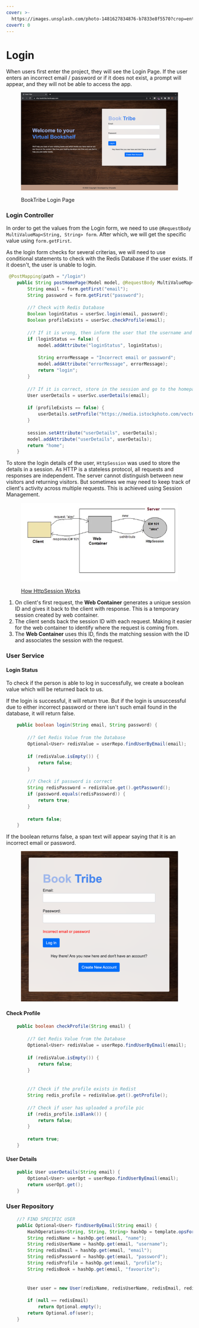 ```yaml
---
cover: >-
  https://images.unsplash.com/photo-1481627834876-b7833e8f5570?crop=entropy&cs=tinysrgb&fm=jpg&ixid=MnwxOTcwMjR8MHwxfHNlYXJjaHw2fHxib29rfGVufDB8fHx8MTY2NDgxMTgxNw&ixlib=rb-1.2.1&q=80
coverY: 0
---
```


# Login

When users first enter the project, they will see the Login Page. If the user enters an incorrect email / password or if it does not exist, a prompt will appear, and they will not be able to access the app.

<figure><img src="../.gitbook/assets/login.png" alt=""><figcaption><p>BookTribe Login Page</p></figcaption></figure>

### Login Controller

In order to get the values from the Login form, we need to use `@RequestBody MultiValueMap<String, String> form`. After which, we will get the specific value using `form.getFirst`.

As the login form checks for several criterias, we will need to use conditional statements to check with the Redis Database if the user exists. If it doesn't, the user is unable to login.

```java
 @PostMapping(path = "/login")
    public String postHomePage(Model model, @RequestBody MultiValueMap<String, String> form, HttpSession session) {
        String email = form.getFirst("email");
        String password = form.getFirst("password");

        //? Check with Redis Database
        Boolean loginStatus = userSvc.login(email, password);
        Boolean profileExists = userSvc.checkProfile(email);

        //? If it is wrong, then inform the user that the username and password is incorrect
        if (loginStatus == false) {
            model.addAttribute("loginStatus", loginStatus);

            String errorMessage = "Incorrect email or password";
            model.addAttribute("errorMessage", errorMessage);
            return "login";
        }
        
        //? If it is correct, store in the session and go to the homepage
        User userDetails = userSvc.userDetails(email);
        
        if (profileExists == false) {
            userDetails.setProfile("https://media.istockphoto.com/vectors/default-profile-picture-avatar-photo-placeholder-vector-illustration-vector-id1223671392?k=20&m=1223671392&s=170667a&w=0&h=kEAA35Eaz8k8A3qAGkuY8OZxpfvn9653gDjQwDHZGPE=");
        }
        
        session.setAttribute("userDetails", userDetails);
        model.addAttribute("userDetails", userDetails);
        return "home";
    }
```

To store the login details of the user, `HttpSession` was used to store the details in a session. As HTTP is a stateless protocol, all requests and responses are independent. The server cannot distinguish between new visitors and returning visitors. But sometimes we may need to keep track of client's activity across multiple requests. This is achieved using Session Management.

<figure><img src="../.gitbook/assets/image (1).png" alt=""><figcaption><p><a href="https://www.studytonight.com/servlet/httpsession.php">How HttpSession Works</a></p></figcaption></figure>

1. On client's first request, the **Web Container** generates a unique session ID and gives it back to the client with response. This is a temporary session created by web container.
2. The client sends back the session ID with each request. Making it easier for the web container to identify where the request is coming from.
3. The **Web Container** uses this ID, finds the matching session with the ID and associates the session with the request.

### User Service

#### Login Status

To check if the person is able to log in successfully, we create a boolean value which will be returned back to us.&#x20;

If the login is successful, it will return true. But if the login is unsuccessful due to either incorrect password or there isn't such email found in the database, it will return false.

```java
    public boolean login(String email, String password) {

        //? Get Redis Value from the Database
        Optional<User> redisValue = userRepo.findUserByEmail(email);

        if (redisValue.isEmpty()) {
            return false;
        } 
        
        //? Check if password is correct
        String redisPassword = redisValue.get().getPassword();
        if (password.equals(redisPassword)) {
            return true;
        }

        return false;
    }
```

If the boolean returns false, a span text will appear saying that it is an incorrect email or password.

<figure><img src="../.gitbook/assets/Screenshot 2022-10-10 at 8.17.43 AM.png" alt=""><figcaption></figcaption></figure>

#### Check Profile

```java
    public boolean checkProfile(String email) {

        //? Get Redis Value from the Database
        Optional<User> redisValue = userRepo.findUserByEmail(email);

        if (redisValue.isEmpty()) {
            return false;
        } 


        //? Check if the profile exists in Redist
        String redis_profile = redisValue.get().getProfile();
        
        //? Check if user has uploaded a profile pic
        if (redis_profile.isBlank()) {
            return false;
        }

        return true;
    }
```

#### User Details

```java
    public User userDetails(String email) {
        Optional<User> userOpt = userRepo.findUserByEmail(email);
        return userOpt.get();
    }
```

### User Repository

```java
    //? FIND SPECIFIC USER
    public Optional<User> findUserByEmail(String email) {
        HashOperations<String, String, String> hashOp = template.opsForHash();
        String redisName = hashOp.get(email, "name");
        String redisUserName = hashOp.get(email, "username");
        String redisEmail = hashOp.get(email, "email");
        String redisPassword = hashOp.get(email, "password");
        String redisProfile = hashOp.get(email, "profile");
        String redisBook = hashOp.get(email, "favourite");


        User user = new User(redisName, redisUserName, redisEmail, redisPassword, redisProfile, redisBook);
        
        if (null == redisEmail)
            return Optional.empty();
        return Optional.of(user);
    }
```
